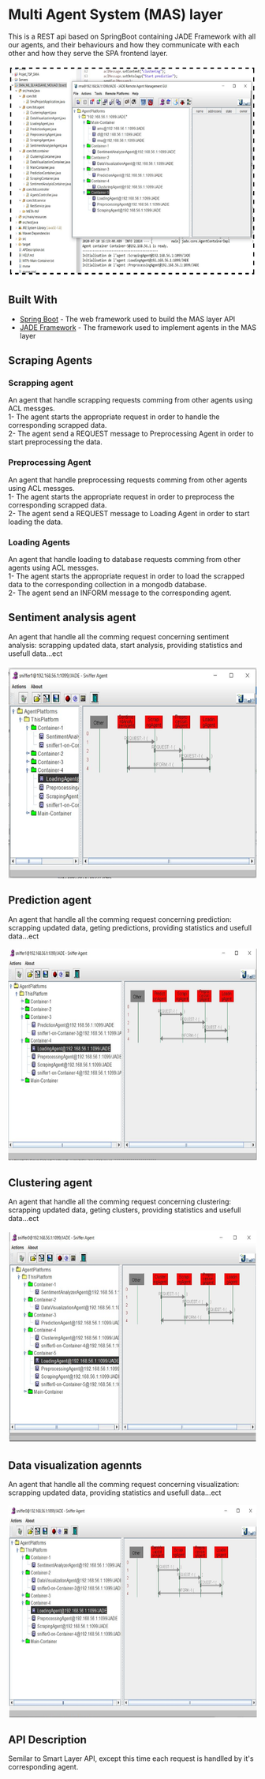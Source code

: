 # Multi Agent System (MAS) layer 
This is a REST api based on SpringBoot containing JADE Framework with all our agents, and their behaviours and how they communicate with each other and 
how they serve the SPA frontend layer. <br/><br/>
<img src="img/arch.png" alt="alt text" width="700" height="430">
## Built With
* [Spring Boot](https://spring.io/projects/spring-boot) - The web framework used to build the MAS layer API
* [JADE Framework](https://jade.tilab.com/) - The framework used to implement agents in the MAS layer

## Scraping Agents
### Scrapping agent 
An agent that handle scrapping requests comming from other agents using ACL messges.<br/>
1- The agent starts the appropriate request in order to handle the corresponding scrapped data.<br/>
2- The agent send a REQUEST message to Preprocessing Agent in order to start preprocessing the data.<br/>
### Preprocessing Agent
An agent that handle preprocessing requests comming from other agents using ACL messges.<br/>
1- The agent starts the appropriate request in order to preprocess the corresponding scrapped data.<br/>
2- The agent send a REQUEST message to Loading Agent in order to start loading the data.<br/>
### Loading Agents
An agent that handle loading to database requests comming from other agents using ACL messges.<br/>
1- The agent starts the appropriate request in order to load the scrapped data to the corresponding collection in a mongodb database.<br/>
2- The agent send an INFORM message to the corresponding agent.<br/>

## Sentiment analysis agent
An agent that handle all the comming request concerning sentiment analysis: scrapping updated data, start analysis, providing statistics and usefull data...ect <br/><br/>
<img src="img/sentiment.png" alt="alt text" width="700" height="430">


## Prediction agent
An agent that handle all the comming request concerning prediction: scrapping updated data, geting predictions, providing statistics and usefull data...ect <br/><br/>
<img src="img/prediction.PNG" alt="alt text" width="700" height="430">


## Clustering agent
An agent that handle all the comming request concerning clustering: scrapping updated data, geting clusters, providing statistics and usefull data...ect <br/><br/>
<img src="img/clustering.PNG" alt="alt text" width="700" height="430">

## Data visualization agennts
An agent that handle all the comming request concerning visualization: scrapping updated data, providing statistics and usefull data...ect <br/><br/>
<img src="img/visualization.PNG" alt="alt text" width="700" height="430">


## API Description 
Semilar to Smart Layer API, except this time each request is handlled by it's corresponding agent.

